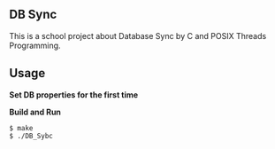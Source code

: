 ## DB Sync ##

This is a school project about Database Sync by C and POSIX Threads Programming.

## Usage ##

**Set DB properties for the first time**

**Build and Run**

    $ make
    $ ./DB_Sybc
